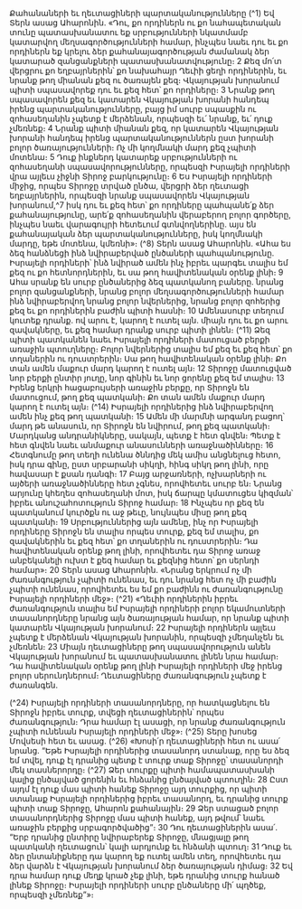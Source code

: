 
Քահանաների եւ ղեւտացիների պարտականությունները
(^1) Եվ Տերն ասաց Ահարոնին. «Դու, քո որդիներն ու քո նահապետական տունը պատասխանատու եք
սրբությունների նկատմամբ կատարվող մեղսագործությունների համար, ինչպես նաեւ դու եւ քո որդիներն եք կրելու ձեր
քահանայագործության ժամանակ ձեր կատարած զանցանքների պատասխանատվությունը։ 2 Քեզ մո՛տ վերցրու քո
եղբայրներին՝ քո նախահայր Ղեւիի ցեղի որդիներին, եւ նրանք թող միանան քեզ ու ծառայեն քեզ։ Վկայության
խորանում պիտի սպասավորեք դու եւ քեզ հետ՝ քո որդիները։ 3 Նրանք թող սպասավորեն քեզ եւ կատարեն Վկայության
խորանի հանդեպ իրենց պարտականությունները, բայց իմ սուրբ սպասքին ու զոհասեղանին չպետք է մերձենան,
որպեսզի եւ՛ նրանք, եւ՛ դուք չմեռնեք։ 4 Նրանք պիտի միանան քեզ, որ կատարեն Վկայության խորանի հանդեպ իրենց
պարտականություններն ըստ խորանի բոլոր ծառայությունների։ Ոչ մի կողմնակի մարդ քեզ չպիտի մոտենա։ 5 Դուք
ինքներդ կատարեք սրբությունների ու զոհասեղանի սպասավորությունները, որպեսզի Իսրայելի որդիների վրա այլեւս
չիջնի Տիրոջ բարկությունը։ 6 Ես Իսրայելի որդիների միջից, որպես Տիրոջը տրված ընծա, վերցրի ձեր ղեւտացի
եղբայրներին, որպեսզի նրանք սպասավորեն Վկայության խորանում,^7 իսկ դու եւ քեզ հետ՝ քո որդիները պահպանե՛ք
ձեր քահանայությունը, արե՛ք զոհասեղանին վերաբերող բոլոր գործերը, ինչպես նաեւ վարագույրի հետեւում
գտնվողներինը. այս են քահանայական ձեր պարտականությունները, իսկ կողմնակի մարդը, եթե մոտենա, կմեռնի»։
(^8) Տերն ասաց Ահարոնին. «Ահա ես ձեզ հանձնեցի ինձ նվիրաբերված ընծաների պահպանությունը. Իսրայելի
որդիների՝ ինձ նվիրած ամեն ինչ իբրեւ պարգեւ տալիս եմ քեզ ու քո հետնորդներին, եւ սա թող հավիտենական օրենք
լինի։ 9 Ահա սրանք են սուրբ ընծաներից ձեզ պատկանող բաները. նրանց բոլոր զանցանքների, նրանց բոլոր
մեղսագործությունների համար ինձ նվիրաբերվող նրանց բոլոր նվերներից, նրանց բոլոր զոհերից քեզ եւ քո որդիներին
բաժին պիտի հասնի։ 10 Ամենասուրբ տեղում կուտեք դրանք. ով արու է, կարող է ուտել այն. միայն դու եւ քո արու
զավակները, եւ քեզ համար դրանք սուրբ պիտի լինեն։
(^11) Ձեզ պիտի պատկանեն նաեւ Իսրայելի որդիների մատուցած բերքի առաջին պտուղները։ Բոլոր նվերներից տալիս
եմ քեզ եւ քեզ հետ՝ քո տղաներին ու դուստրերին։ Սա թող հավիտենական օրենք լինի։ Քո տան ամեն մաքուր մարդ
կարող է ուտել այն։ 12 Տիրոջը մատուցված նոր բերքի ընտիր յուղը, նոր գինին եւ նոր ցորենը քեզ եմ տալիս։ 13 Իրենց
երկրի հացաբույսերի առաջին բերքը, որ Տիրոջն են մատուցում, թող քեզ պատկանի։ Քո տան ամեն մաքուր մարդ
կարող է ուտել այն։
(^14) Իսրայելի որդիներից ինձ նվիրաբերվող ամեն ինչ քեզ թող պատկանի։ 15 Ամեն մի մարմնի արգանդ բացող՝ մարդ
թե անասուն, որ Տիրոջն են նվիրում, թող քեզ պատկանի։
Մարդկանց անդրանիկները, սակայն, պետք է հետ գնվեն։ Պետք է հետ գնվեն նաեւ անմաքուր անասունների
առաջնածինները։ 16 Հետգնումը թող տեղի ունենա ծննդից մեկ ամիս անցնելուց հետո, իսկ դրա գինը, ըստ սրբարանի
սիկղի, հինգ սիկղ թող լինի, որը հավասար է քսան դանգի։ 17 Բայց արջառների, ոչխարների ու այծերի առաջնածինները
հետ չգնես, որովհետեւ սուրբ են։ Նրանց արյունը կհեղես զոհասեղանի մոտ, իսկ ճարպը կմատուցես կիզման՝ իբրեւ
անուշահոտություն Տիրոջ համար։ 18 Ինչպես որ քեզ են պատկանում կուրծքն ու աջ թեւը, նույնպես միսը թող քեզ
պատկանի։ 19 Սրբություններից այն ամենը, ինչ որ Իսրայելի որդիները Տիրոջն են տալիս որպես տուրք, քեզ եմ տալիս,
քո զավակներին եւ քեզ հետ՝ քո տղաներին ու դուստրերին։ Դա հավիտենական օրենք թող լինի, որովհետեւ դա Տիրոջ
առաջ անբեկանելի ուխտ է քեզ համար եւ քեզնից հետո՝ քո սերնդի համար»։ 20 Տերն ասաց Ահարոնին. «Նրանց երկրում
ոչ մի ժառանգություն չպիտի ունենաս, եւ դու նրանց հետ ոչ մի բաժին չպիտի ունենաս, որովհետեւ ես եմ քո բաժինն ու
ժառանգությունը Իսրայելի որդիների մեջ»։
(^21) «Ղեւիի որդիներին իբրեւ ժառանգություն տալիս եմ Իսրայելի որդիների բոլոր եկամուտների տասանորդները
նրանց այն ծառայության համար, որ նրանք պիտի կատարեն Վկայության խորանում։ 22 Իսրայելի որդիներն այլեւս
չպետք է մերձենան Վկայության խորանին, որպեսզի չմեղանչեն եւ չմեռնեն։ 23 Միայն ղեւտացիները թող
սպասավորություն անեն Վկայության խորանում եւ պատասխանատու լինեն նրա համար։ Դա հավիտենական օրենք
թող լինի Իսրայելի որդիների մեջ իրենց բոլոր սերունդներում։ Ղեւտացիները ժառանգություն չպետք է ժառանգեն.


(^24) Իսրայելի որդիների տասանորդները, որ հատկացնելու են Տիրոջն իբրեւ տուրք, տվեցի ղեւտացիներին՝ որպես
ժառանգություն։ Դրա համար էլ ասացի, որ նրանք ժառանգություն չպիտի ունենան Իսրայելի որդիների մեջ»։
(^25) Տերը խոսեց Մովսեսի հետ եւ ասաց. (^26) «Խոսի՛ր ղեւտացիների հետ ու ասա՛ նրանց. “Եթե Իսրայելի որդիներից
տասանորդ ստանաք, որը ես ձեզ եմ տվել, դուք էլ դրանից պետք է տուրք տաք Տիրոջը՝ տասանորդի մեկ տասներորդը։
(^27) Ձեր տուրքը պիտի համապատասխանի կալից ընծայված ցորենին եւ հնձանից ընծայված պտուղին։ 28 Ըստ այդմ էլ դուք
մաս պիտի հանեք Տիրոջը այդ տուրքից, որ պիտի ստանաք Իսրայելի որդիներից իբրեւ տասանորդ, եւ դրանից տուրք
պիտի տաք Տիրոջը, Ահարոն քահանային։ 29 Ձեր ստացած բոլոր տասանորդներից Տիրոջը մաս պիտի հանեք, այդ թվում՝
նաեւ առաջին բերքից սրբագործվածից”։ 30 Դու ղեւտացիներին ասա՛. “Երբ դրանից ընտիրը նվիրաբերեք Տիրոջը,
մնացյալը թող պատկանի ղեւտացուն՝ կալի արդյունք եւ հնձանի պտուղ։ 31 Դուք եւ ձեր ընտանիքները դա կարող եք ուտել
ամեն տեղ, որովհետեւ դա ձեր վարձն է Վկայության խորանում ձեր ծառայության դիմաց։ 32 Եվ դրա համար դուք մեղք
կրած չեք լինի, եթե դրանից տուրք հանած լինեք Տիրոջը։ Իսրայելի որդիների սուրբ ընծաները մի՛ պղծեք, որպեսզի
չմեռնեք”»։
